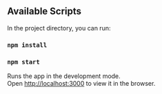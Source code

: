 ## Available Scripts

In the project directory, you can run:

### `npm install`

### `npm start`



Runs the app in the development mode.<br>
Open [http://localhost:3000](http://localhost:3000) to view it in the browser.
